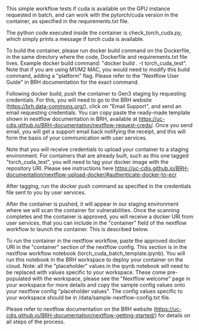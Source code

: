 This simple workflow tests if cuda is available on the GPU instance requested in batch, and can work with the pytorch/cuda version in the container, as specified in the requirements.txt file.

The python code executed inside the container is check_torch_cuda.py, which simply prints a message if torch cuda is available.

To build the container, please run docker build command on the Dockerfile, in the same directory where the code, Dockerfile and requirements.txt file lives. Example docker build command: "docker build . -t torch_cuda_test". Note that if you are using M1/M2 MAC, you would need to modify this build command, adding a "platform" flag. Please refer to the "Nextflow User Guide" in BRH documentation for the exact command.

Following docker build, push the container to Gen3 staging by requesting credentials. For this, you will need to go to the BRH website (https://brh.data-commons.org/), click on "Email Support", and send an email requesting credentials. You can copy paste the ready-made template shown in nextflow documentation in BRH, available at https://uc-cdis.github.io/BRH-documentation/nextflow-request-creds/. Once you send email, you will get a support email back notifying the receipt, and this will form the basis of your communication with user services.

Note that you will receive credentials to upload your container to a staging environment. For containers that are already built, such as this one tagged "torch_cuda_test", you will need to tag your docker image with the repository URI. Please see instructions here https://uc-cdis.github.io/BRH-documentation/nextflow-upload-docker/#authenticate-docker-to-ecr

After tagging, run the docker push command as specified in the credentials file sent to you by user services.

After the container is pushed, it will appear in our staging environment where we will scan the container for vulnerabilities. Once the scanning completes and the container is approved, you will receive a docker URI from user services, that you can include in the "container" field of the nextflow workflow to launch the container. This is described below.

To run the container in the nextflow workflow, paste the approved docker URI in the "container" section of the nextflow config. This section is in the nextflow workflow notebook (torch_cuda_batch_template.ipynb). You will run this notebook in the BRH workspace to deploy your container on the cloud. Note: all the "placeholder" values in the ipynb notebook will need to be replaced with values specific to your workspace. These come pre-populated with the workspace, please see the "Nextflow welcome" page in your workspace for more details and copy the sample config values onto your nextflow config "placeholder values". The config values specific to your workspace should be in /data/sample-nextflow-config.txt file.

Please refer to nextflow documentation on the BRH website (https://uc-cdis.github.io/BRH-documentation/nextflow-getting-started/) for details on all steps of the process.
